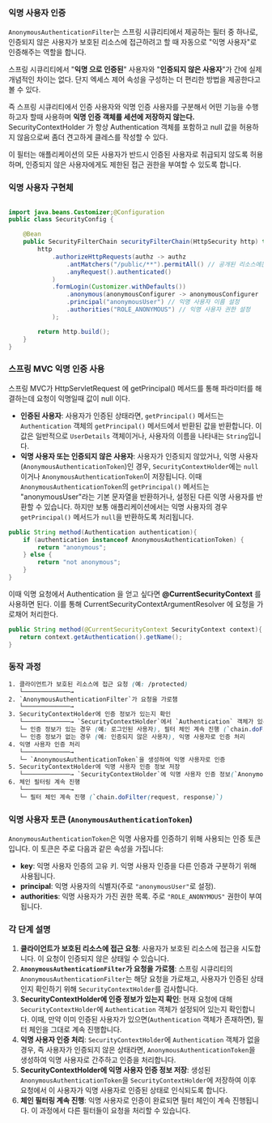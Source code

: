 ### 익명 사용자 인증
`AnonymousAuthenticationFilter`는 스프링 시큐리티에서 제공하는 필터 중 하나로, 인증되지 않은 사용자가 보호된 리소스에 접근하려고 할 때 자동으로 "익명 사용자"로 인증해주는 역할을 합니다.  
  
스프링 시큐리티에서 "**익명 으로 인증된**" 사용자와 "**인증되지 않은 사용자**"가 간에 실제 개념적인 차이는 없다. 단지 엑세스 제어 속성을 구성하는 더 편리한 방법을 제공한다고 볼 수 있다.  
  
즉 스프링 시큐리티에서 인증 사용자와 익명 인증 사용자를 구분해서 어떤 기능을 수행하고자 할때 사용하며 **익명 인증 객체를 세션에 저장하지 않는다.** SecurityContextHolder 가 항상 Authentication 객체를 포함하고 null 값을 허용하지 않음으로써 좀더 견고하게 클레스를 작성할 수 있다.  
  
이 필터는 애플리케이션의 모든 사용자가 반드시 인증된 사용자로 취급되지 않도록 허용하며, 인증되지 않은 사용자에게도 제한된 접근 권한을 부여할 수 있도록 합니다.
  
### 익명 사용자 구현체
```java

import java.beans.Customizer;@Configuration
public class SecurityConfig {

    @Bean
    public SecurityFilterChain securityFilterChain(HttpSecurity http) throws Exception {
        http
            .authorizeHttpRequests(authz -> authz
                .antMatchers("/public/**").permitAll() // 공개된 리소스에는 모든 사용자가 접근 가능
                .anyRequest().authenticated()
            )
            .formLogin(Customizer.withDefaults())
                .anonymous(anonymousConfigurer -> anonymousConfigurer
                .principal("anonymousUser") // 익명 사용자 이름 설정
                .authorities("ROLE_ANONYMOUS") // 익명 사용자 권한 설정
            );

        return http.build();
    }
}

```


### 스프링 MVC 익명 인증 사용
  
스프링 MVC가 HttpServletRequest 에 getPrincipal() 메서드를 통해 파라미터를 해결하는데 요청이 익명일때 값이 null 이다.  
- **인증된 사용자**: 사용자가 인증된 상태라면, `getPrincipal()` 메서드는 `Authentication` 객체의 `getPrincipal()` 메서드에서 반환된 값을 반환합니다. 이 값은 일반적으로 `UserDetails` 객체이거나, 사용자의 이름을 나타내는 `String`입니다.
- **익명 사용자 또는 인증되지 않은 사용자**: 사용자가 인증되지 않았거나, 익명 사용자(`AnonymousAuthenticationToken`)인 경우, `SecurityContextHolder`에는 `null`이거나 `AnonymousAuthenticationToken`이 저장됩니다. 이때 `AnonymousAuthenticationToken`의 `getPrincipal()` 메서드는 "anonymousUser"라는 기본 문자열을 반환하거나, 설정된 다른 익명 사용자를 반환할 수 있습니다. 하지만 보통 애플리케이션에서는 익명 사용자의 경우 `getPrincipal()` 메서드가 `null`을 반환하도록 처리됩니다.  

```java
public String method(Authentication authentication){
    if (authentication instanceof AnonymousAuthenticationToken) {
        return "anonymous";
    } else {
        return "not anonymous";
    } 
}
```  

이때 익명 요청에서 Authentication 을 얻고 싶다면 **@CurrentSecurityContext** 를 사용하면 된다. 이를 통해 CurrentSecurityContextArgumentResolver 에 요청을 가로채어 처리한다.  

```java
public String method(@CurrentSecurityContext SecurityContext context){
   return context.getAuthentication().getName();
}
```


### 동작 과정
```css
1. 클라이언트가 보호된 리소스에 접근 요청 (예: /protected)
   └─────────────→
2. `AnonymousAuthenticationFilter`가 요청을 가로챔
   └─────────────→
3. SecurityContextHolder에 인증 정보가 있는지 확인
   └─────────────→ `SecurityContextHolder`에서 `Authentication` 객체가 있는지 확인
   └─ 인증 정보가 있는 경우 (예: 로그인된 사용자), 필터 체인 계속 진행 (`chain.doFilter(request, response)`)
   └─ 인증 정보가 없는 경우 (예: 인증되지 않은 사용자), 익명 사용자로 인증 처리
4. 익명 사용자 인증 처리
   └─────────────→
   └─ `AnonymousAuthenticationToken`을 생성하여 익명 사용자로 인증
5. SecurityContextHolder에 익명 사용자 인증 정보 저장
   └─────────────→ `SecurityContextHolder`에 익명 사용자 인증 정보(`AnonymousAuthenticationToken`) 저장
6. 체인 필터링 계속 진행
   └─────────────→
   └─ 필터 체인 계속 진행 (`chain.doFilter(request, response)`)

```

### 익명 사용자 토큰 (`AnonymousAuthenticationToken`)
`AnonymousAuthenticationToken`은 익명 사용자를 인증하기 위해 사용되는 인증 토큰입니다. 이 토큰은 주로 다음과 같은 속성을 가집니다:

- **key**: 익명 사용자 인증의 고유 키. 익명 사용자 인증을 다른 인증과 구분하기 위해 사용됩니다.
- **principal**: 익명 사용자의 식별자(주로 `"anonymousUser"`로 설정).
- **authorities**: 익명 사용자가 가진 권한 목록. 주로 `"ROLE_ANONYMOUS"` 권한이 부여됩니다.  

### 각 단계 설명

1. **클라이언트가 보호된 리소스에 접근 요청**: 사용자가 보호된 리소스에 접근을 시도합니다. 이 요청이 인증되지 않은 상태일 수 있습니다.
2. **`AnonymousAuthenticationFilter`가 요청을 가로챔**: 스프링 시큐리티의 `AnonymousAuthenticationFilter`는 해당 요청을 가로채고, 사용자가 인증된 상태인지 확인하기 위해 `SecurityContextHolder`를 검사합니다.
3. **SecurityContextHolder에 인증 정보가 있는지 확인**: 현재 요청에 대해 `SecurityContextHolder`에 `Authentication` 객체가 설정되어 있는지 확인합니다. 이때, 만약 이미 인증된 사용자가 있으면(`Authentication` 객체가 존재하면), 필터 체인을 그대로 계속 진행합니다.
4. **익명 사용자 인증 처리**: `SecurityContextHolder`에 `Authentication` 객체가 없을 경우, 즉 사용자가 인증되지 않은 상태라면, `AnonymousAuthenticationToken`을 생성하여 익명 사용자로 간주하고 인증을 처리합니다.
5. **SecurityContextHolder에 익명 사용자 인증 정보 저장**: 생성된 `AnonymousAuthenticationToken`을 `SecurityContextHolder`에 저장하여 이후 요청에서 이 사용자가 익명 사용자로 인증된 상태로 인식되도록 합니다.
6. **체인 필터링 계속 진행**: 익명 사용자로 인증이 완료되면 필터 체인이 계속 진행됩니다. 이 과정에서 다른 필터들이 요청을 처리할 수 있습니다.

 
